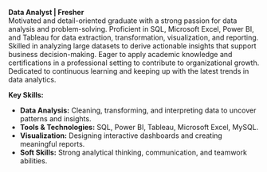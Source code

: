 

**Data Analyst | Fresher**  
Motivated and detail-oriented graduate with a strong passion for data analysis and problem-solving. Proficient in SQL, Microsoft Excel, Power BI, and Tableau for data extraction, transformation, visualization, and reporting. Skilled in analyzing large datasets to derive actionable insights that support business decision-making. Eager to apply academic knowledge and certifications in a professional setting to contribute to organizational growth. Dedicated to continuous learning and keeping up with the latest trends in data analytics.  

**Key Skills:**  
- **Data Analysis:** Cleaning, transforming, and interpreting data to uncover patterns and insights.  
- **Tools & Technologies:** SQL, Power BI, Tableau, Microsoft Excel, MySQL.  
- **Visualization:** Designing interactive dashboards and creating meaningful reports.  
- **Soft Skills:** Strong analytical thinking, communication, and teamwork abilities.  

